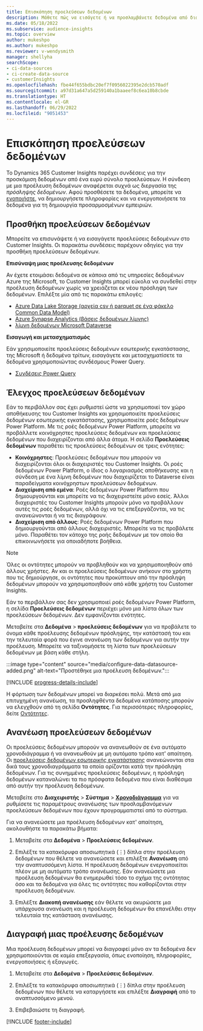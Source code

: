 ```yaml
---
title: Επισκόπηση προελεύσεων δεδομένων
description: Μάθετε πώς να εισάγετε ή να προσλαμβάνετε δεδομένα από διάφορες προελεύσεις.
ms.date: 05/18/2022
ms.subservice: audience-insights
ms.topic: overview
author: mukeshpo
ms.author: mukeshpo
ms.reviewer: v-wendysmith
manager: shellyha
searchScope:
- ci-data-sources
- ci-create-data-source
- customerInsights
ms.openlocfilehash: fbe44f655bdbc20ef7f0956022395e2dcb570adf
ms.sourcegitcommit: a97d31a647a5d259140a1baaeef8c6ea10b8cbde
ms.translationtype: HT
ms.contentlocale: el-GR
ms.lasthandoff: 06/29/2022
ms.locfileid: "9051453"
---
```

# <a name="data-sources-overview"></a>Επισκόπηση προελεύσεων δεδομένων

Το Dynamics 365 Customer Insights παρέχει συνδέσεις για την προσκόμιση δεδομένων από ένα ευρύ σύνολο προελεύσεων. Η σύνδεση με μια προέλευση δεδομένων αναφέρεται συχνά ως διεργασία της *πρόσληψης δεδομένων*. Αφού προσθέσετε τα δεδομένα, μπορείτε να [ενοποιήστε](data-unification.md), να δημιουργήσετε πληροφορίες και να ενεργοποιήσετε τα δεδομένα για τη δημιουργία προσαρμοσμένων εμπειριών.

## <a name="add-data-sources"></a>Προσθήκη προελεύσεων δεδομένων

Μπορείτε να επισυνάψετε ή να εισαγάγετε προελεύσεις δεδομένων στο Customer Insights. Οι παρακάτω συνδέσεις παρέχουν οδηγίες για την προσθήκη προελεύσεων δεδομένων.

**Επισύναψη μιας προέλευσης δεδομένων**

Αν έχετε ετοιμάσει δεδομένα σε κάποια από τις υπηρεσίες δεδομένων Azure της Microsoft, το Customer Insights μπορεί εύκολα να συνδεθεί στην προέλευση δεδομένων χωρίς να χρειάζεται εκ νέου πρόσληψη των δεδομένων. Επιλέξτε μία από τις παρακάτω επιλογές:
- [Azure Data Lake Storage (αρχεία csv ή parquet σε ένα φάκελο Common Data Model)](connect-common-data-model.md)
- [Azure Synapse Analytics (βάσεις δεδομένων λίμνης)](connect-synapse.md)
- [λίμνη δεδομένων Microsoft Dataverse](connect-dataverse-managed-lake.md)

**Εισαγωγή και μετασχηματισμός**

Εάν χρησιμοποιείτε προελεύσεις δεδομένων εσωτερικής εγκατάστασης, της Microsoft ή δεδομένα τρίτων, εισαγάγετε και μετασχηματίσετε τα δεδομένα χρησιμοποιώντας συνδέσμους Power Query.
- [Συνδέσεις Power Query](connect-power-query.md)

## <a name="review-data-sources"></a>Έλεγχος προελεύσεων δεδομένων

Εάν το περιβάλλον σας έχει ρυθμιστεί ώστε να χρησιμοποιεί τον χώρο αποθήκευσης του Customer Insights και χρησιμοποιείτε προελεύσεις δεδομένων εσωτερικής εγκατάστασης, χρησιμοποιείτε ροές δεδομένων Power Platform. Με τις ροές δεδομένων Power Platform, μπορείτε να προβάλλετε κοινόχρηστες προελεύσεις δεδομένων και προελεύσεις δεδομένων που διαχειρίζονται από άλλα άτομα. Η σελίδα **Προελεύσεις δεδομένων** παραθέτει τις προελεύσεις δεδομένων σε τρεις ενότητες:
- **Κοινόχρηστες**: Προελεύσεις δεδομένων που μπορούν να διαχειρίζονται όλοι οι διαχειριστές του Customer Insights. Οι ροές δεδομένων Power Platform, ο ίδιος ο λογαριασμός αποθήκευσης και η σύνδεση με ένα λίμνη δεδομένων που διαχειρίζεται το Dataverse είναι παραδείγματα κοινόχρηστων προελεύσεων δεδομένων.
- **Διαχείριση από εμένα**: Ροές δεδομένων Power Platform που δημιουργούνται και μπορείτε να τις διαχειριστείτε μόνο εσείς. Άλλοι διαχειριστές του Customer Insights μπορούν μόνο να προβάλλουν αυτές τις ροές δεδομένων, αλλά όχι να τις επεξεργάζονται, να τις ανανεώνονται ή να τις διαγράφουν.
- **Διαχείριση από άλλους**: Ροές δεδομένων Power Platform που δημιουργούνται από άλλους διαχειριστές. Μπορείτε να τις προβάλετε μόνο. Παραθέτει τον κάτοχο της ροής δεδομένων με τον οποίο θα επικοινωνήσετε για οποιαδήποτε βοήθεια.
> [!NOTE]
> Όλες οι οντότητες μπορούν να προβληθούν και να χρησιμοποιηθούν από άλλους χρήστες. Αν και οι προελεύσεις δεδομένων ανήκουν στο χρήστη που τις δημιούργησε, οι οντότητες που προκύπτουν από την πρόσληψη δεδομένων μπορούν να χρησιμοποιηθούν από κάθε χρήστη του Customer Insights.

Εάν το περιβάλλον σας δεν χρησιμοποιεί ροές δεδομένων Power Platform, η σελίδα **Προελεύσεις δεδομένων** περιέχει μόνο μια λίστα όλων των προελεύσεων δεδομένων. Δεν εμφανίζονται ενότητες.

Μεταβείτε στα **Δεδομένα**  > **προελεύσεις δεδομένων** για να προβάλετε το όνομα κάθε προέλευσης δεδομένων πρόσληψης, την κατάστασή του και την τελευταία φορά που έγινε ανανέωση των δεδομένων για αυτήν την προέλευση. Μπορείτε να ταξινομήσετε τη λίστα των προελεύσεων δεδομένων με βάση κάθε στήλη.

:::image type="content" source="media/configure-data-datasource-added.png" alt-text="Προστέθηκε μια προέλευση δεδομένων.":::

[!INCLUDE [progress-details-include](includes/progress-details-pane.md)]

Η φόρτωση των δεδομένων μπορεί να διαρκέσει πολύ. Μετά από μια επιτυχημένη ανανέωση, τα προσληφθέντα δεδομένα κατάποσης μπορούν να ελεγχθούν από τη σελίδα **Οντότητες**. Για περισσότερες πληροφορίες, δείτε [Οντότητες](entities.md).

## <a name="refresh-data-sources"></a>Ανανέωση προελεύσεων δεδομένων

Οι προελεύσεις δεδομένων μπορούν να ανανεωθούν σε ένα αυτόματο χρονοδιάγραμμα ή να ανανεωθούν με μη αυτόματο τρόπο κατ' απαίτηση. Οι [προελεύσεις δεδομένων εσωτερικής εγκατάστασης](connect-power-query.md#add-data-from-on-premises-data-sources) ανανεώνονται στα δικά τους χρονοδιαγράμματα τα οποία ορίζονται κατά την πρόσληψη δεδομένων. Για τις συνημμένες προελεύσεις δεδομένων, η πρόσληψη δεδομένων καταναλώνει τα πιο πρόσφατα δεδομένα που είναι διαθέσιμα από αυτήν την προέλευση δεδομένων.

Μεταβείτε στο **Διαχειριστής** > **Σύστημα** > [**Χρονοδιάγραμμα**](system.md#schedule-tab) για να ρυθμίσετε τις παραμέτρους ανανέωσης των προσλαμβανόμενων προελεύσεων δεδομένων που έχουν προγραμματιστεί από το σύστημα.

Για να ανανεώσετε μια προέλευση δεδομένων κατ' απαίτηση, ακολουθήστε τα παρακάτω βήματα:

1. Μεταβείτε στα **Δεδομένα** > **Προελεύσεις δεδομένων**.

1. Επιλέξτε τα κατακόρυφα αποσιωπητικά (&vellip;) δίπλα στην προέλευση δεδομένων που θέλετε να ανανεώσετε και επιλέξτε **Ανανέωση** από την αναπτυσσόμενη λίστα. Η προέλευση δεδομένων ενεργοποιείται πλέον με μη αυτόματο τρόπο ανανέωσης. Εάν ανανεώσετε μια προέλευση δεδομένων θα ενημερωθεί τόσο το σχήμα της οντότητας όσο και τα δεδομένα για όλες τις οντότητες που καθορίζονται στην προέλευση δεδομένων.

1. Επιλέξτε **Διακοπή ανανέωσης** εάν θέλετε να ακυρώσετε μια υπάρχουσα ανανέωση και η προέλευση δεδομένων θα επανέλθει στην τελευταία της κατάσταση ανανέωσης.

## <a name="delete-a-data-source"></a>Διαγραφή μιας προέλευσης δεδομένων

Μια προέλευση δεδομένων μπορεί να διαγραφεί μόνο αν τα δεδομένα δεν χρησιμοποιούνται σε καμία επεξεργασία, όπως ενοποίηση, πληροφορίες, ενεργοποιήσεις ή εξαγωγές.

1. Μεταβείτε στα **Δεδομένα** > **Προελεύσεις δεδομένων**.

2. Επιλέξτε τα κατακόρυφα αποσιωπητικά (&vellip;) δίπλα στην προέλευση δεδομένων που θέλετε να καταργήσετε και επιλέξτε **Διαγραφή** από το αναπτυσσόμενο μενού.

3. Επιβεβαιώστε τη διαγραφή.


[!INCLUDE [footer-include](includes/footer-banner.md)]
